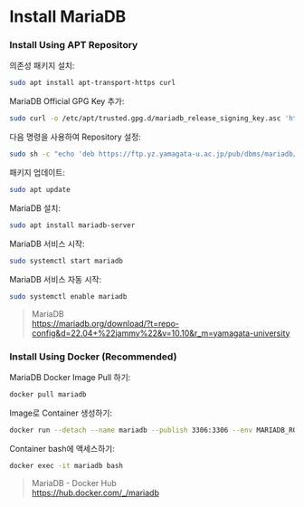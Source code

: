 # Install MariaDB

### Install Using APT Repository

의존성 패키지 설치:

```zsh
sudo apt install apt-transport-https curl
```

MariaDB Official GPG Key 추가:

```zsh
sudo curl -o /etc/apt/trusted.gpg.d/mariadb_release_signing_key.asc 'https://mariadb.org/mariadb_release_signing_key.asc'
```

다음 명령을 사용하여 Repository 설정:

```zsh
sudo sh -c "echo 'deb https://ftp.yz.yamagata-u.ac.jp/pub/dbms/mariadb/repo/10.10/ubuntu jammy main' >>/etc/apt/sources.list"
```

패키지 업데이트:

```zsh
sudo apt update
```

MariaDB 설치:

```zsh
sudo apt install mariadb-server
```

MariaDB 서비스 시작:

```zsh
sudo systemctl start mariadb
```

MariaDB 서비스 자동 시작:

```zsh
sudo systemctl enable mariadb
```

> MariaDB <br/> https://mariadb.org/download/?t=repo-config&d=22.04+%22jammy%22&v=10.10&r_m=yamagata-university

### Install Using Docker (Recommended)

MariaDB Docker Image Pull 하기:

```zsh
docker pull mariadb
```

Image로 Container 생성하기:

```zsh
docker run --detach --name mariadb --publish 3306:3306 --env MARIADB_ROOT_PASSWORD=mariadb mariadb:latest
```

Container bash에 액세스하기:

```zsh
docker exec -it mariadb bash
```

> MariaDB - Docker Hub <br/> https://hub.docker.com/_/mariadb
